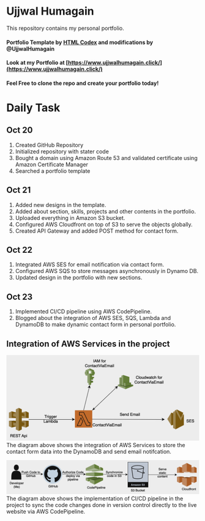 # Ujjwal Humagain

This repository contains my personal portfolio.

#### Portfolio Template by [HTML Codex](https://htmlcodex.com/) and modifications by @UjjwalHumagain

#### Look at my Portfolio at [https://www.ujjwalhumagain.click/](https://www.ujjwalhumagain.click/)

#### Feel Free to clone the repo and create your portfolio today!

# Daily Task

## Oct 20

1. Created GitHub Repository
2. Initialized repository with stater code
3. Bought a domain using Amazon Route 53 and validated certificate using Amazon Certificate Manager
4. Searched a portfolio template

## Oct 21

1. Added new designs in the template.
2. Added about section, skills, projects and other contents in the portfolio.
3. Uploaded everything in Amazon S3 bucket.
4. Configured AWS Cloudfront on top of S3 to serve the objects globally.
5. Created API Gateway and added POST method for contact form.

## Oct 22

1. Integrated AWS SES for email notification via contact form.
2. Configured AWS SQS to store messages asynchronously in Dynamo DB.
3. Updated design in the portfolio with new sections.

## Oct 23

1. Implemented CI/CD pipeline using AWS CodePipeline.
2. Blogged about the integration of AWS SES, SQS, Lambda and DynamoDB to make dynamic contact form in personal portfolio.

## Integration of AWS Services in the project

![Integration of AWS Services](./img/blog1.png)
The diagram above shows the integration of AWS Services to store the contact form data into the DynamoDB and send email notifcation.

![Integration of AWS Services](./img/cicd.png)
The diagram above shows the implementation of CI/CD pipeline in the project to sync the code changes done in version control directly to the live website via AWS CodePipeline.
